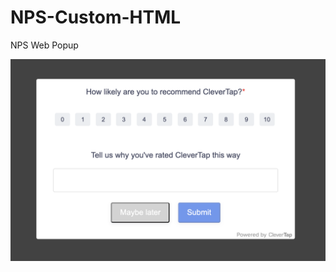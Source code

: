 # NPS-Custom-HTML
NPS Web Popup

![NPS Popup](https://github.com/jaysmehta/NPS-Custom-HTML/blob/master/nps.png)

